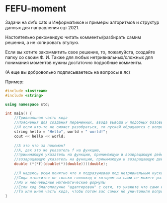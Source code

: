 # FEFU-moment
Задачи на dvfu cats и Информатиксе и примеры алгоритмов и структур данных для направления сцт 2021.

Настоятельно рекомендую читать комменты/разбирать самим решения, а не копировать втупую. 

Если вы хотите закоммитить свое решение, то, пожалуйста, создайте папку со своим Ф. И.
Также для любых нетривиальных/сложных для понимания моментов нужны достаточно подробные комменты. 

(А еще вы добровольно подписываетесь на вопросы в лс)

Пример: 
```C++
#include <iostream>
#include <string>

using namespace std;

int main() {
    //Тривиальная часть кода
    //Пояснения для создания переменных, ввода вывода и подобных базовых вещей не нужны
    //И если кто-то не сможет разобраться, то пускай обращаются с вопросами по синтаксису в гугл
    string hello = "Hello", world = " world!";
    cout << hello << world;
    
    //А это что за покемон?
    //А, дак это же указатель f на функцию, 
    //принимающую указатель на функцию, принимающую и возвращающую действительное число, 
    //возвращающую указатель на функцию, принимающую и возвращающую действительное число
    double (*(*f)(double(*)(double)))(double);
    
    //Я надеюсь всем понятно что я подразумеваю под нетривиальным куском кода?
    //Сюда относится не только говнокод в котором вы сами не можете разобраться
    //Но и неочевидные математические формулы
    //Если код благополучно "адаптирован" с сети, то укажите что сами не знаете как работает
    //Та или иная часть кода, чтобы потом вас самих не уничтожили вопросами
}
```